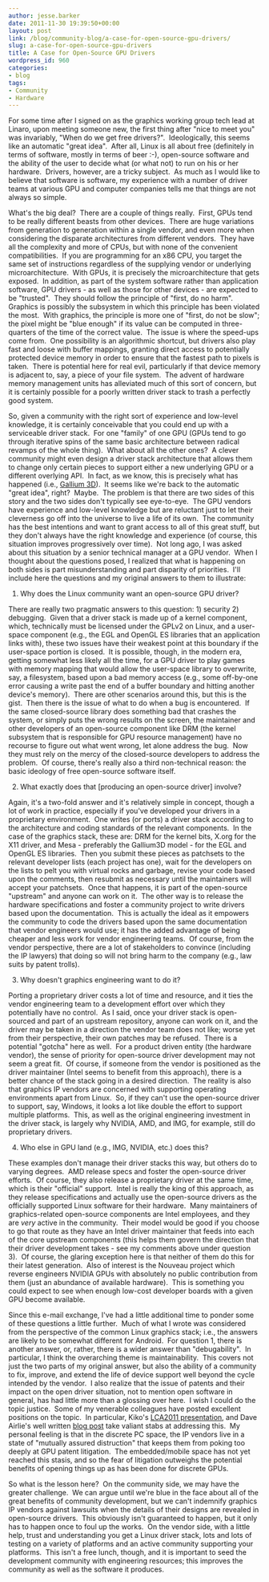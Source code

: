 ```yaml
---
author: jesse.barker
date: 2011-11-30 19:39:50+00:00
layout: post
link: /blog/community-blog/a-case-for-open-source-gpu-drivers/
slug: a-case-for-open-source-gpu-drivers
title: A Case for Open-Source GPU Drivers
wordpress_id: 960
categories:
- blog
tags:
- Community
- Hardware
---
```


For some time after I signed on as the graphics working group tech lead at Linaro, upon meeting someone new, the first thing after "nice to meet you" was invariably, "When do we get free drivers?".  Ideologically, this seems like an automatic "great idea".  After all, Linux is all about free (definitely in terms of software, mostly in terms of beer :-), open-source software and the ability of the user to decide what (or what not) to run on his or her hardware.  Drivers, however, are a tricky subject.  As much as I would like to believe that software is software, my experience with a number of driver teams at various GPU and computer companies tells me that things are not always so simple.

What's the big deal?  There are a couple of things really.  First, GPUs tend to be really different beasts from other devices.  There are huge variations from generation to generation within a single vendor, and even more when considering the disparate architectures from different vendors.  They have all the complexity and more of CPUs, but with none of the convenient compatibilities.  If you are programming for an x86 CPU, you target the same set of instructions regardless of the supplying vendor or underlying microarchitecture.  With GPUs, it is precisely the microarchitecture that gets exposed.  In addition, as part of the system software rather than application software, GPU drivers - as well as those for other devices - are expected to be "trusted".  They should follow the principle of "first, do no harm".  Graphics is possibly the subsystem in which this principle has been violated the most.  With graphics, the principle is more one of "first, do not be slow"; the pixel might be "blue enough" if its value can be computed in three-quarters of the time of the correct value.  The issue is where the speed-ups come from.  One possibility is an algorithmic shortcut, but drivers also play fast and loose with buffer mappings, granting direct access to potentially protected device memory in order to ensure that the fastest path to pixels is taken.  There is potential here for real evil, particularly if that device memory is adjacent to, say, a piece of your file system.  The advent of hardware memory management units has alleviated much of this sort of concern, but it is certainly possible for a poorly written driver stack to trash a perfectly good system.

So, given a community with the right sort of experience and low-level knowledge, it is certainly conceivable that you could end up with a serviceable driver stack.  For one "family" of one GPU (GPUs tend to go through iterative spins of the same basic architecture between radical revamps of the whole thing).  What about all the other ones?  A clever community might even design a driver stack architecture that allows them to change only certain pieces to support either a new underlying GPU or a different overlying API.  In fact, as we know, this is precisely what has happened (i.e., [Gallium 3D](http://www.freedesktop.org/wiki/Software/gallium)).  It seems like we're back to the automatic "great idea", right?  Maybe.  The problem is that there are two sides of this story and the two sides don't typically see eye-to-eye.  The GPU vendors have experience and low-level knowledge but are reluctant just to let their cleverness go off into the universe to live a life of its own.  The community has the best intentions and want to grant access to all of this great stuff, but they don't always have the right knowledge and experience (of course, this situation improves progressively over time).  Not long ago, I was asked about this situation by a senior technical manager at a GPU vendor.  When I thought about the questions posed, I realized that what is happening on both sides is part misunderstanding and part disparity of priorities.  I'll include here the questions and my original answers to them to illustrate:

1. Why does the Linux community want an open-source GPU driver?

There are really two pragmatic answers to this question: 1) security 2) debugging.  Given that a driver stack is made up of a kernel component, which, technically must be licensed under the GPLv2 on Linux, and a user-space component (e.g., the EGL and OpenGL ES libraries that an application links with), these two issues have their weakest point at this boundary if the user-space portion is closed.  It is possible, though, in the modern era, getting somewhat less likely all the time, for a GPU driver to play games with memory mapping that would allow the user-space library to overwrite, say, a filesystem, based upon a bad memory access (e.g., some off-by-one error causing a write past the end of a buffer boundary and hitting another device's memory).  There are other scenarios around this, but this is the gist.  Then there is the issue of what to do when a bug is encountered.  If the same closed-source library does something bad that crashes the system, or simply puts the wrong results on the screen, the maintainer and other developers of an open-source component like DRM (the kernel subsystem that is responsible for GPU resource management) have no recourse to figure out what went wrong, let alone address the bug.  Now they must rely on the mercy of the closed-source developers to address the problem.  Of course, there's really also a third non-technical reason: the basic ideology of free open-source software itself.

2. What exactly does that [producing an open-source driver] involve?

Again, it's a two-fold answer and it's relatively simple in concept, though a lot of work in practice, especially if you've developed your drivers in a proprietary environment.  One writes (or ports) a driver stack according to the architecture and coding standards of the relevant components.  In the case of the graphics stack, these are: DRM for the kernel bits, X.org for the X11 driver, and Mesa - preferably the Gallium3D model - for the EGL and OpenGL ES libraries.  Then you submit these pieces as patchsets to the relevant developer lists (each project has one), wait for the developers on the lists to pelt you with virtual rocks and garbage, revise your code based upon the comments, then resubmit as necessary until the maintainers will accept your patchsets.  Once that happens, it is part of the open-source "upstream" and anyone can work on it.  The other way is to release the hardware specifications and foster a community project to write drivers based upon the documentation.  This is actually the ideal as it empowers the community to code the drivers based upon the same documentation that vendor engineers would use; it has the added advantage of being cheaper and less work for vendor engineering teams.  Of course, from the vendor perspective, there are a lot of stakeholders to convince (including the IP lawyers) that doing so will not bring harm to the company (e.g., law suits by patent trolls).

3. Why doesn't graphics engineering want to do it?

Porting a proprietary driver costs a lot of time and resource, and it ties the vendor engineering team to a development effort over which they potentially have no control.  As I said, once your driver stack is open-sourced and part of an upstream repository, anyone can work on it, and the driver may be taken in a direction the vendor team does not like; worse yet from their perspective, their own patches may be refused.  There is a potential "gotcha" here as well.  For a product driven entity (the hardware vendor), the sense of priority for open-source driver development may not seem a great fit.  Of course, if someone from the vendor is positioned as the driver maintainer (Intel seems to benefit from this approach), there is a better chance of the stack going in a desired direction.  The reality is also that graphics IP vendors are concerned with supporting operating environments apart from Linux.  So, if they can't use the open-source driver to support, say, Windows, it looks a lot like double the effort to support multiple platforms.  This, as well as the original engineering investment in the driver stack, is largely why NVIDIA, AMD, and IMG, for example, still do proprietary drivers.

4. Who else in GPU land (e.g., IMG, NVIDIA, etc.) does this?

These examples don't manage their driver stacks this way, but others do to varying degrees.  AMD release specs and foster the open-source driver efforts.  Of course, they also release a proprietary driver at the same time, which is their "official" support.  Intel is really the king of this approach, as they release specifications and actually use the open-source drivers as the officially supported Linux software for their hardware.  Many maintainers of graphics-related open-source components are Intel employees, and they are _very_ active in the community.  Their model would be good if you choose to go that route as they have an Intel driver maintainer that feeds into each of the core upstream components (this helps them govern the direction that their driver development takes - see my comments above under question 3).  Of course, the glaring exception here is that neither of them do this for their latest generation.  Also of interest is the Nouveau project which reverse engineers NVIDIA GPUs with absolutely no public contribution from them (just an abundance of available hardware).  This is something you could expect to see when enough low-cost developer boards with a given GPU become available.

Since this e-mail exchange, I've had a little additional time to ponder some of these questions a little further.  Much of what I wrote was considered from the perspective of the common Linux graphics stack; i.e., the answers are likely to be somewhat different for Android.  For question 1, there is another answer, or, rather, there is a wider answer than "debugability".  In particular, I think the overarching theme is maintainability.  This covers not just the two parts of my original answer, but also the ability of a community to fix, improve, and extend the life of device support well beyond the cycle intended by the vendor.  I also realize that the issue of patents and their impact on the open driver situation, not to mention open software in general, has had little more than a glossing over here.  I wish I could do the topic justice.  Some of my venerable colleagues have posted excellent positions on the topic.  In particular, Kiko's [LCA2011 presentation](https://wiki-archive.linaro.org/ChristianReis), and Dave Airlie's well written [blog post](http://airlied.livejournal.com/73337.html) take valiant stabs at addressing this.  My personal feeling is that in the discrete PC space, the IP vendors live in a state of "mutually assured distruction" that keeps them from poking too deeply at GPU patent litigation.  The embedded/mobile space has not yet reached this stasis, and so the fear of litigation outweighs the potential benefits of opening things up as has been done for discrete GPUs.

So what is the lesson here?  On the community side, we may have the greater challenge.  We can argue until we're blue in the face about all of the great benefits of community development, but we can't indemnify graphics IP vendors against lawsuits when the details of their designs are revealed in open-source drivers.  This obviously isn't guaranteed to happen, but it only has to happen once to foul up the works.  On the vendor side, with a little help, trust and understanding you get a Linux driver stack, lots and lots of testing on a variety of platforms and an active community supporting your platforms.  This isn't a free lunch, though, and it is important to seed the development community with engineering resources; this improves the community as well as the software it produces.
